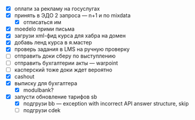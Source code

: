 - [x] оплати за рекламу на госуслугах
- [x] принять в ЭДО 2 запроса — n+1 и по mixdata
	- [x] отписаться им
- [x] moedelo прими письма
- [x] загрузи xml-фид курса для хабра на домен 
- [x] добавь ленд курса в я.мастер
- [x] проверь задания в LMS на ручную проверку
- [ ] отправить доки сберу по выступлению
- [ ] отправить бухгалтерии акты — warpoint
- [ ] касперский тоже доки ждет вероятно
- [x] cashout
- [x] выписку для бухгалтера
	- [x] modulbank?
- [x] запусти обновление тарифов sb
	- [x] подгрузи bb — exception with incorrect API answer structure, skip
	- [ ] подгрузи cdek